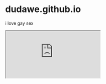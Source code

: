 # dudawe.github.io
i love gay sex
<iframe src="https://i1.sndcdn.com/artworks-ZBaC80WPNo6QSOwT-HJrSzQ-t500x500.jpg"></iframe>
